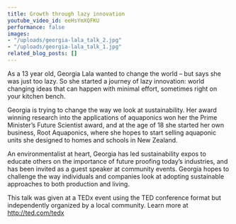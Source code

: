 ```yaml
---
title: Growth through lazy innovation
youtube_video_id: eeHsYmXQFKU
performance: false
images:
- "/uploads/georgia-lala_talk_2.jpg"
- "/uploads/georgia-lala_talk_1.jpg"
related_blog_posts: []
---
```


As a 13 year old, Georgia Lala wanted to change the world – but says she was just too lazy. So she started a journey of lazy innovation: world changing ideas that can happen with minimal effort, sometimes right on your kitchen bench.

Georgia is trying to change the way we look at sustainability. Her award winning research into the applications of aquaponics won her the Prime Minister’s Future Scientist award, and at the age of 18 she started her own business, Root Aquaponics, where she hopes to start selling aquaponic units she designed to homes and schools in New Zealand.

An environmentalist at heart, Georgia has led sustainability expos to educate others on the importance of future proofing today’s industries, and has been invited as a guest speaker at community events. Georgia hopes to challenge the way individuals and companies look at adopting sustainable approaches to both production and living.

This talk was given at a TEDx event using the TED conference format but independently organized by a local community. Learn more at http://ted.com/tedx
